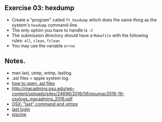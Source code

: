 ## Exercise 03: hexdump

- Create a "program" called `ft_hexdump` which does the same thing as the system's `hexdump` command-line.
- The only option you have to handle is `-C`
- The submission directory should have a `Makefile` with the following rules: `all`, `clean`, `fclean`
- You may use the variable `errno`


## Notes.

- man last, utmp, wtmp, lastlog.
- .asl files = apple system log.
- [how to open .asl files](https://www.google.com/search?client=safari&rls=en&q=how+to+open+apple+system+logs+files&ie=UTF-8&oe=UTF-8)
- http://macadmins.psu.edu/wp-content/uploads/sites/24696/2016/06/psumac2016-19-osxlogs_macadmins_2016.pdf
- [OSX: “last” command and utmpx](https://stackoverflow.com/questions/33417520/osx-last-command-and-utmpx)
- [last login](https://superuser.com/questions/128705/ssh-last-login-last-and-os-x)
- [piscine](https://github.com/amalliar/piscine-C/blob/master/d12/ex04/src/ft_wtmp_load.c)

